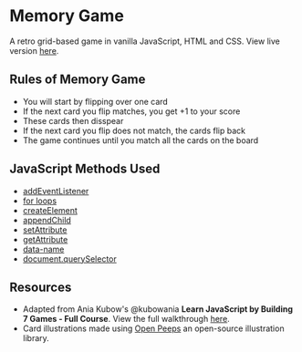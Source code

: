 # Memory Game

A retro grid-based game in vanilla JavaScript, HTML and CSS. View live version [here](https://robertalanis.github.io/memory-game/).

## Rules of Memory Game
- You will start by flipping over one card
- If the next card you flip matches, you get +1 to your score
- These cards then disspear
- If the next card you flip does not match, the cards flip back
- The game continues until you match all the cards on the board

## JavaScript Methods Used
- [addEventListener](https://www.w3schools.com/jsref/met_document_addeventlistener.asp)
- [for loops](https://www.w3schools.com/js/js_loop_for.asp)
- [createElement](https://www.w3schools.com/jsref/met_document_createelement.asp)
- [appendChild](https://www.w3schools.com/jsref/met_node_appendchild.asp)
- [setAttribute](https://www.w3schools.com/jsref/met_element_setattribute.asp)
- [getAttribute](https://www.w3schools.com/jsref/met_element_getattribute.asp)
- [data-name](https://www.w3schools.com/tags/att_global_data.asp)
- [document.querySelector](https://www.w3schools.com/jsref/met_document_queryselector.asp)

## Resources
- Adapted from Ania Kubow's @kubowania **Learn JavaScript by Building 7 Games - Full Course**. View the full walkthrough [here](https://www.youtube.com/channel/UC5DNytAJ6_FISueUfzZCVsw).
- Card illustrations made using [Open Peeps](https://www.openpeeps.com/?ref=lapaninja) an open-source illustration library.
